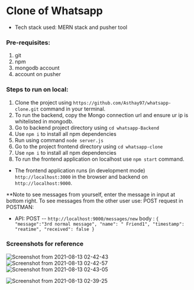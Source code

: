 # Clone of Whatsapp
- Tech stack used: MERN stack and pusher tool

### Pre-requisites: 
1. git
2. npm
3. mongodb account 
4. account on pusher

### Steps to run on local:
1. Clone the project using `https://github.com/Asthay97/whatsapp-clone.git` command in your terminal.
2. To run the backend, copy the Mongo connection url and ensure ur ip is whitelisted in mongodb.
3. Go to backend project directory using `cd whatsapp-Backend`
4. Use `npm i` to install all npm dependencies
5. Run using command `node server.js`
6. Go to the project frontend directory using `cd whatsapp-clone`
7. Use `npm i` to install all npm dependencies
8. To run the frontend application on localhost use `npm start` command.

- The frontend application runs (in development mode) `http://localhost:3000` in the browser and backend on `http://localhost:9000`.

**Note to see messages from yourself, enter the message in input at bottom right. To see messages from the other user use: POST request in POSTMAN: 
- API: POST -- `http://localhost:9000/messages/new`
body :
`{
    "message":"3rd normal message",
    "name": " Friend1",
    "timestamp": "reatime",
    "received": false
}`

### Screenshots for reference
![Screenshot from 2021-08-13 02-42-43](https://user-images.githubusercontent.com/75947851/129270792-66e5f5ea-3392-42ff-a4e0-db63c8cb442e.png)
![Screenshot from 2021-08-13 02-42-57](https://user-images.githubusercontent.com/75947851/129270798-b60429da-b038-4fa2-bf8d-a8747f848ad6.png)
![Screenshot from 2021-08-13 02-43-05](https://user-images.githubusercontent.com/75947851/129270801-c5e25952-b5d9-4e7f-b00d-993373336e48.png)

![Screenshot from 2021-08-13 02-39-25](https://user-images.githubusercontent.com/75947851/129270394-2e8c0b51-1d6f-497c-b7d0-21a0d46be027.png)


